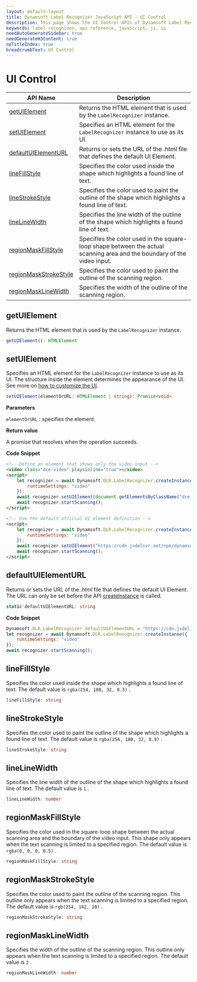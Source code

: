 ```yaml
---
layout: default-layout
title: Dynamsoft Label Recognizer JavaScript API - UI Control
description: This page shows the UI Control APIs of Dynamsoft Label Recognizer JavaScript SDK.
keywords: label recognizer, api reference, javascript, js, ui
needAutoGenerateSidebar: true
needGenerateH3Content: true
noTitleIndex: true
breadcrumbText: UI Control
---
```


# UI Control

| API Name | Description |
|---|---|
| [getUIElement](#getuielement) | Returns the HTML element that is used by the `LabelRecognizer` instance. |
| [setUIElement](#setuielement) | Specifies an HTML element for the `LabelRecognizer` instance to use as its UI. |
| [defaultUIElementURL](#defaultuielementurl) | Returns or sets the URL of the .html file that defines the default UI Element. |
| [lineFillStyle](#linefillstyle) | Specifies the color used inside the shape which highlights a found line of text.  |
| [lineStrokeStyle](#linestrokestyle) | Specifies the color used to paint the outline of the shape which highlights a found line of text. |
| [lineLineWidth](#linelinewidth) | Specifies the line width of the outline of the shape which highlights a found line of text. |
| [regionMaskFillStyle](#regionmaskfillstyle) | Specifies the color used in the square-loop shape between the actual scanning area and the boundary of the video input. |
| [regionMaskStrokeStyle](#regionmaskstrokestyle) | Specifies the color used to paint the outline of the scanning region. |
| [regionMaskLineWidth](#regionmasklinewidth) | Specifies the width of the outline of the scanning region. |

## getUIElement

Returns the HTML element that is used by the `LabelRecognizer` instance.

```typescript
getUIElement(): HTMLElement
```

## setUIElement

Specifies an HTML element for the `LabelRecognizer` instance to use as its UI. The structure inside the element determines the appearance of the UI. See more on [how to customize the UI](../user-guide/#customize-the-ui).

```typescript
setUIElement(elementOrURL: HTMLElement | string): Promise<void>
```

**Parameters**

`elementOrURL` : specifies the element.

**Return value**

A promise that resolves when the operation succeeds.

**Code Snippet**

```html
<!-- Define an element that shows only the video input -->
<video class="dce-video" playsinline="true"></video>
<script>
    let recognizer = await Dynamsoft.DLR.LabelRecognizer.createInstance({
        runtimeSettings: "video"
    });
    await recognizer.setUIElement(document.getElementsByClassName("dce-video")[0]);
    await recognizer.startScanning();
</script>
```

```html
<!-- Use the default official UI element definition -->
<script>
    let recognizer = await Dynamsoft.DLR.LabelRecognizer.createInstance({
        runtimeSettings: "video"
    });
    await recognizer.setUIElement("https://cdn.jsdelivr.net/npm/dynamsoft-label-recognizer@2.0.0/dist/dlr.ui.html");
    await recognizer.startScanning();
</script>
```

## defaultUIElementURL

Returns or sets the URL of the *.html* file that defines the default UI Element. The URL can only be set before the API [createInstance](#createinstance) is called.

```typescript
static defaultUIElementURL: string
```

**Code Snippet**

```js
Dynamsoft.DLR.LabelRecognizer.defaultUIElementURL = "https://cdn.jsdelivr.net/npm/dynamsoft-label-recognizer@2.0.0/dist/dlr.ui.html";
let recognizer = await Dynamsoft.DLR.LabelRecognizer.createInstance({
    runtimeSettings: "video"
});
await recognizer.startScanning();
```

## lineFillStyle

Specifies the color used inside the shape which highlights a found line of text. The default value is `rgba(254, 180, 32, 0.3)` .

```typescript
lineFillStyle: string
```

## lineStrokeStyle

Specifies the color used to paint the outline of the shape which highlights a found line of text. The default value is `rgba(254, 180, 32, 0.9)` .

```typescript
lineStrokeStyle: string
```

## lineLineWidth

Specifies the line width of the outline of the shape which highlights a found line of text. The default value is `1` .

```typescript
lineLineWidth: number
```

## regionMaskFillStyle

Specifies the color used in the square-loop shape between the actual scanning area and the boundary of the video input. This shape only appears when the text scanning is limited to a specified region. The default value is `rgba(0, 0, 0, 0.5)` .

```typescript
regionMaskFillStyle: string
```

## regionMaskStrokeStyle

Specifies the color used to paint the outline of the scanning region. This outline only appears when the text scanning is limited to a specified region. The default value is `rgb(254, 142, 20)` .

```typescript
regionMaskStrokeStyle: string
```

## regionMaskLineWidth

Specifies the width of the outline of the scanning region. This outline only appears when the text scanning is limited to a specified region. The default value is `2` .

```typescript
regionMaskLineWidth: number
```